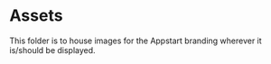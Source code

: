 # Assets
This folder is to house images for the Appstart branding wherever it is/should be displayed.
